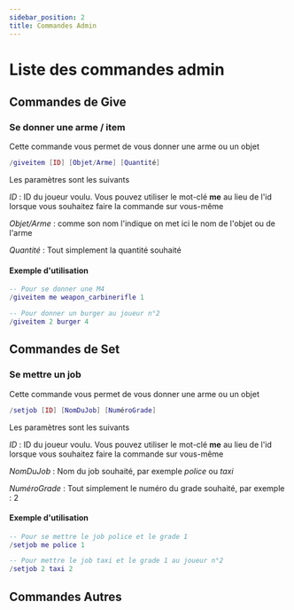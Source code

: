 ```yaml
---
sidebar_position: 2
title: Commandes Admin
---
```


# Liste des commandes admin


## Commandes de Give

### Se donner une arme / item

Cette commande vous permet de vous donner une arme ou un objet

```lua
/giveitem [ID] [Objet/Arme] [Quantité]
```

Les paramètres sont les suivants 

*ID* : ID du joueur voulu. Vous pouvez utiliser le mot-clé **me** au lieu de l'id lorsque vous souhaitez faire la commande sur vous-même

*Objet/Arme* : comme son nom l'indique on met ici le nom de l'objet ou de l'arme

*Quantité* : Tout simplement la quantité souhaité

#### Exemple d'utilisation

```lua
-- Pour se donner une M4
/giveitem me weapon_carbinerifle 1 

-- Pour donner un burger au joueur n°2
/giveitem 2 burger 4
```

## Commandes de Set

### Se mettre un job

Cette commande vous permet de vous donner une arme ou un objet

```lua
/setjob [ID] [NomDuJob] [NuméroGrade]
```

Les paramètres sont les suivants 

*ID* : ID du joueur voulu. Vous pouvez utiliser le mot-clé **me** au lieu de l'id lorsque vous souhaitez faire la commande sur vous-même

*NomDuJob* : Nom du job souhaité, par exemple *police* ou *taxi*

*NuméroGrade* : Tout simplement le numéro du grade souhaité, par exemple : 2 

#### Exemple d'utilisation

```lua
-- Pour se mettre le job police et le grade 1
/setjob me police 1 

-- Pour mettre le job taxi et le grade 1 au joueur n°2
/setjob 2 taxi 2
```


## Commandes Autres
